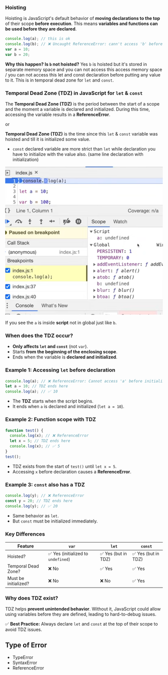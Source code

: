 ### Hoisting

Hoisting is JavaScript's default behavior of **moving declarations to the top** of their scope **before execution**. This means **variables and functions can be used before they are declared**.

```js
console.log(a); // this is ok
console.log(b); // ❌ Uncaught ReferenceError: cann't access 'b' before initialization
var a = 10;
var b = 20;
```

**Why this happen? Is `b` not hoisted?**
Yes `b` is hoisted but it's stored in separate memory space and you can not access this access memory space / you can not access this let and const declaration before putting any value to it. This is in temporal dead zone for `let` and `const`.

### Temporal Dead Zone (TDZ) in JavaScript for `let` & `const`

The **Temporal Dead Zone (TDZ)** is the period between the start of a scope and the moment a variable is declared and initialized. During this time, accessing the variable results in a **ReferenceError**.

or

**Temporal Dead Zone (TDZ)** is the time since this `let` & `const` variable was hoisted and till it is initialized some value.

- `const` declared variable are more strict than `let` while declaration you have to initialize with the value also. (same line declaration with initialization)

![tdz-demo-1](asset/Pasted%20image%2020250206090317.png)

If you see the `a` is inside **script** not in global just like `b`.

### When does the TDZ occur?

- **Only affects `let` and `const`** (not `var`).
- Starts **from the beginning of the enclosing scope**.
- Ends when the variable is **declared and initialized**.

### Example 1: Accessing `let` before declaration

```js
console.log(a); // ❌ ReferenceError: Cannot access 'a' before initialization
let a = 10; // TDZ ends here
console.log(a); // ✅ 10
```

- The **TDZ** starts when the script begins.
- It ends when `a` is declared and initialized (`let a = 10`).

### Example 2: Function scope with TDZ

```js
function test() {
  console.log(x); // ❌ ReferenceError
  let x = 5; // TDZ ends here
  console.log(x); // ✅ 5
}
test();
```

- TDZ exists from the start of `test()` until `let x = 5`.
- Accessing `x` before declaration causes a **ReferenceError**.

### Example 3: `const` also has a TDZ

```js
console.log(y); // ❌ ReferenceError
const y = 20; // TDZ ends here
console.log(y); // ✅ 20
```

- Same behavior as `let`.
- But `const` must be initialized immediately.

### Key Differences

|Feature|`var`|`let`|`const`|
|---|---|---|---|
|Hoisted?|✅ Yes (initialized to `undefined`)|✅ Yes (but in TDZ)|✅ Yes (but in TDZ)|
|Temporal Dead Zone?|❌ No|✅ Yes|✅ Yes|
|Must be initialized?|❌ No|❌ No|✅ Yes|
### Why does TDZ exist?

TDZ helps **prevent unintended behavior**. Without it, JavaScript could allow using variables before they are defined, leading to hard-to-debug issues.

✅ **Best Practice:** Always declare `let` and `const` at the top of their scope to avoid TDZ issues.

## Type of Error

- TypeError
- SyntaxError
- ReferenceError
